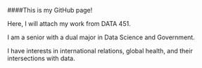 ####This is my GitHub page!

Here, I will attach my work from DATA 451. 

I am a senior with a dual major in Data Science and Government. 

I have interests in international relations, global health, and their intersections with data.
